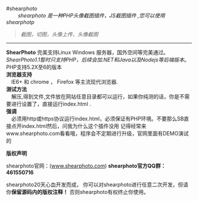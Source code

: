 


#shearphoto  
 &emsp;&emsp; *shearphoto 是一种PHP头像截图插件，JS截图插件 ,您可以使用shearphotp*  
 >*截图，切图，头像上传，头像截图*  
 
---
  **ShearPhoto** 完美支持Linux Windows 服务器，国外空间等完美通过。  
  *ShearPhoto1.1暂时只支持PHP，后续会加.NET和Java以及Nodejs等后端版本*。
  PHP支持5.2X至6的版本  
**浏览器支持**  
    &emsp;IE6+ 和 chrome ， Firefox 等主流现代浏览器.  
**测试方法**  
    &emsp;解压,得到文件,文件放在网站任意目录都可以运行，如果你纯测的话，你是不需要进行设置了，直接运行index.html .  
**强调**  
    &emsp;必须用http或https协议运行index.html，必须保证有PHP环境。不要那么SB直接点开index.html然后，问我为什么这个插件没用  记得经常来www.shearphoto.com看看哦，程序会不定期进行升级，官网里面有DEMO演试的

**版权声明**  

shearphoto官网：(www.shearphoto.com) **shearphoto官方QQ群：461550716**

shearphoto20天心血开发而成， 你可以对shearphoto进行任意二次开发，但请你**保留源码内的版权注释！** 否则shearphoto有权终止你使用。
